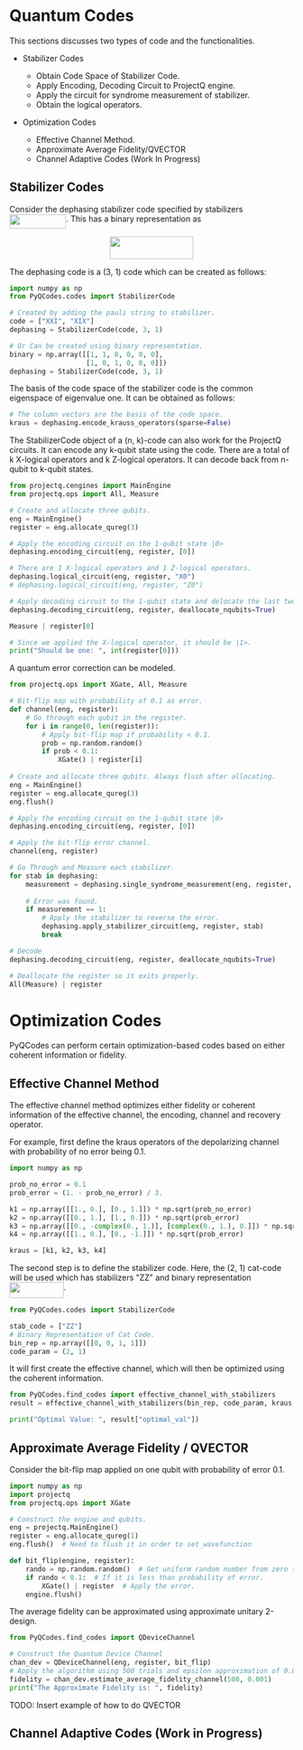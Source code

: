 Quantum Codes
=============

This sections discusses two types of code and the functionalities.

- Stabilizer Codes
    - Obtain Code Space of Stabilizer Code.
    - Apply Encoding, Decoding Circuit to ProjectQ engine.
    - Apply the circuit for syndrome measurement of stabilizer.
    - Obtain the logical operators.
 
- Optimization Codes
    - Effective Channel Method.
    - Approximate Average Fidelity/QVECTOR
    - Channel Adaptive Codes (Work In Progress)


Stabilizer Codes
----------------
Consider the dephasing stabilizer code specified by stabilizers <img src="/PyQCodes/tex/8262843dee997d834b414d6884000f52.svg?invert_in_darkmode&sanitize=true" align=middle width=100.41090014999997pt height=24.65753399999998pt/>.
This has a binary representation as

<p align="center"><img src="/PyQCodes/tex/24ac7b84d61555d316287f5870ea4c76.svg?invert_in_darkmode&sanitize=true" align=middle width=148.85868194999998pt height=39.452455349999994pt/></p>

The dephasing code is a (3, 1) code which can be created as follows:
```python
import numpy as np
from PyQCodes.codes import StabilizerCode

# Created by adding the pauli string to stabilizer.
code = ["XXI", "XIX"]
dephasing = StabilizerCode(code, 3, 1)

# Or Can be created using binary representation.
binary = np.array([[1, 1, 0, 0, 0, 0],
                   [1, 0, 1, 0, 0, 0]])
dephasing = StabilizerCode(code, 3, 1)
```

The basis of the code space of the stabilizer code is the common eigenspace 
of eigenvalue one. It can be obtained as follows:
```python
# The column vectors are the basis of the code space.
kraus = dephasing.encode_krauss_operators(sparse=False)
```

The StabilizerCode object of a (n, k)-code can also work for the ProjectQ
circuits. 
It can encode any k-qubit state using the code.
There are a total of k X-logical operators and k Z-logical operators.
It can decode back from n-qubit to k-qubit states.
```python
from projectq.cengines import MainEngine
from projectq.ops import All, Measure

# Create and allocate three qubits.
eng = MainEngine()
register = eng.allocate_qureg(3)

# Apply the encoding circuit on the 1-qubit state |0>
dephasing.encoding_circuit(eng, register, [0])

# There are 1 X-logical operators and 1 Z-logical operators.
dephasing.logical_circuit(eng, register, "X0")
# dephasing.logical_circuit(eng, register, "Z0")

# Apply decoding circuit to the 1-qubit state and delocate the last two qubits.
dephasing.decoding_circuit(eng, register, deallocate_nqubits=True)

Measure | register[0]

# Since we applied the X-logical operator, it should be |1>.
print("Should be one: ", int(register[0]))
```

A quantum error correction can be modeled.
```python
from projectq.ops import XGate, All, Measure

# Bit-flip map with probability of 0.1 as error.
def channel(eng, register):
    # Go through each qubit in the register.
    for i in range(0, len(register)):
        # Apply bit-flip map if probability < 0.1.
        prob = np.random.random()
        if prob < 0.1:
            XGate() | register[i]
         
# Create and allocate three qubits. Always flush after allocating.
eng = MainEngine()
register = eng.allocate_qureg(3)
eng.flush()

# Apply the encoding circuit on the 1-qubit state |0>
dephasing.encoding_circuit(eng, register, [0])

# Apply the bit-flip error channel.
channel(eng, register)

# Go Through and Measure each stabilizer.
for stab in dephasing:
    measurement = dephasing.single_syndrome_measurement(eng, register, stab)
    
    # Error was found.
    if measurement == 1:
        # Apply the stabilizer to reverse the error.
        dephasing.apply_stabilizer_circuit(eng, register, stab)
        break

# Decode 
dephasing.decoding_circuit(eng, register, deallocate_nqubits=True)

# Deallocate the register so it exits properly.
All(Measure) | register
```


Optimization Codes
==================

PyQCodes can perform certain optimization-based codes based on either
coherent information or fidelity.

Effective Channel Method
------------------------
The effective channel method optimizes either fidelity or coherent 
information of the effective channel, the encoding, channel and recovery 
operator.

For example, first define the kraus operators of the depolarizing channel 
with probability of no error being 0.1.
```python
import numpy as np

prob_no_error = 0.1
prob_error = (1. - prob_no_error) / 3.

k1 = np.array([[1., 0.], [0., 1.]]) * np.sqrt(prob_no_error)
k2 = np.array([[0., 1.], [1., 0.]]) * np.sqrt(prob_error)
k3 = np.array([[0., -complex(0., 1.)], [complex(0., 1.), 0.]]) * np.sqrt(prob_error)
k4 = np.array([[1., 0.], [0., -1.]]) * np.sqrt(prob_error)

kraus = [k1, k2, k3, k4]
```

The second step is to define the stabilizer code. Here, the
(2, 1) cat-code will be used which has stabilizers "ZZ" and binary 
representation <img src="/PyQCodes/tex/389b36b3f5ce065e239ebf7ad7fbb75d.svg?invert_in_darkmode&sanitize=true" align=middle width=95.89058159999999pt height=27.94539330000001pt/>.

```python
from PyQCodes.codes import StabilizerCode

stab_code = ["ZZ"]
# Binary Representation of Cat Code.
bin_rep = np.array([[0, 0, 1, 1]])
code_param = (2, 1)
```

It will first create the effective channel, which will then be optimized 
using the coherent information.

```python
from PyQCodes.find_codes import effective_channel_with_stabilizers
result = effective_channel_with_stabilizers(bin_rep, code_param, kraus, optimize="coherent")

print("Optimal Value: ", result["optimal_val"])
```


Approximate Average Fidelity / QVECTOR
---------------------------------------
Consider the bit-flip map applied on one qubit with probability of error 0.1.

```python
import numpy as np
import projectq
from projectq.ops import XGate

# Construct the engine and qubits.
eng = projectq.MainEngine()
register = eng.allocate_qureg(1)
eng.flush()  # Need to flush it in order to set_wavefunction

def bit_flip(engine, register):
    rando = np.random.random()  # Get uniform random number from zero to one..
    if rando < 0.1:  # If it is less than probability of error.
        XGate() | register  # Apply the error.
    engine.flush()
```

The average fidelity can be approximated using approximate unitary 2-design.
```python
from PyQCodes.find_codes import QDeviceChannel

# Construct the Quantum Device Channel
chan_dev = QDeviceChannel(eng, register, bit_flip)
# Apply the algorithm using 500 trials and epsilon approximation of 0.001.
fidelity = chan_dev.estimate_average_fidelity_channel(500, 0.001)
print("The Approximate Fidelity is: ", fidelity)
```

TODO: Insert example of how to do QVECTOR


Channel Adaptive Codes (Work in Progress)
-----------------------------------------

